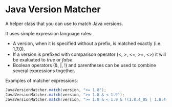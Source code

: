 Java Version Matcher
====================

A helper class that you can use to match Java versions.

It uses simple expression language rules:
* A version, when it is specified without a prefix, is matched exactly (i.e. 1.7.0).
* If a version is prefixed with comparison operator (<, >, <=, >=, <>) it will be exaluated to *true* or *false*.
* Boolean operators (&, |, !) and parentheses can be used to combine several expressions together.

Examples of matcher expressions:
```java
JavaVersionMatcher.match(version, ">= 1.8");
JavaVersionMatcher.match(version, ">= 1.8 & < 1.9");
JavaVersionMatcher.match(version, ">= 1.8 & < 1.9 & !(1.8.4_05 | 1.8.4-06)");
```
